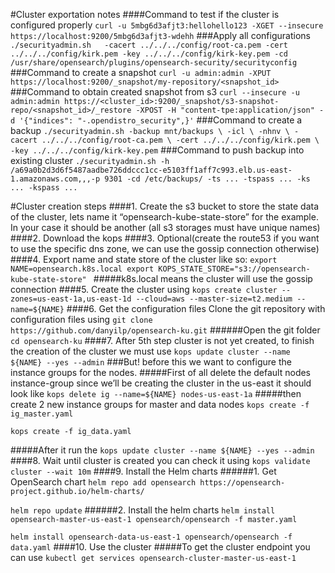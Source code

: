 #Cluster exportation notes
####Command to test if the cluster is configured properly
`curl -u 5mbg6d3afjt3:hellohello123 -XGET --insecure https://localhost:9200/5mbg6d3afjt3-wdehh`
###Apply all configurations
`./securityadmin.sh   -cacert ../../../config/root-ca.pem -cert ../../../config/kirk.pem -key ../../../config/kirk-key.pem -cd /usr/share/opensearch/plugins/opensearch-security/securityconfig`
###Command to create a snapshot
`curl -u admin:admin -XPUT https://localhost:9200/_snapshot/my-repository/<snapshot_id>`
###Command to obtain created snapshot from s3
`curl --insecure -u admin:admin https://<cluster_id>:9200/_snapshot/s3-snapshot-repo/<snapshot_id>/_restore -XPOST -H "content-tpe:application/json" -d '{"indices": "-.opendistro_security",}'`
###Command to create a backup
`./securityadmin.sh -backup mnt/backups \
  -icl \
  -nhnv \
  -cacert ../../../config/root-ca.pem \
  -cert ../../../config/kirk.pem \
  -key ../../../config/kirk-key.pem`
###Command to push backup into existing cluster
`./securityadmin.sh -h /a69a0b2d3d6f5487aadbe726ddccc1cc-e5103ff1aff7c993.elb.us-east-1.amazonaws.com,,,-p 9301 -cd /etc/backups/ -ts ... -tspass ... -ks ... -kspass ...`

#Cluster creation steps
####1. Create the s3 bucket to store the state data of the cluster, lets name it “opensearch-kube-state-store” for the example. In your case it should be another (all s3 storages must have unique names)
####2. Download the kops 
####3. Optional(create the route53 if you want to use the specific dns zone, we can use the gossip connection otherwise)
####4. Export name and state store of the cluster like so:
`export NAME=opensearch.k8s.local export KOPS_STATE_STORE="s3://opensearch-kube-state-store" `
#####k8s.local means the cluster will use the gossip connection
####5. Create the cluster using 
`kops create cluster --zones=us-east-1a,us-east-1d --cloud=aws --master-size=t2.medium --name=${NAME}`
####6. Get the configuration files Clone the git repository with configuration files using
`git clone https://github.com/danyilp/opensearch-ku.git`
######Open the git folder 
`cd opensearch-ku`
####7. After 5th step cluster is not yet created, to finish the creation of the cluster we must use 
`kops update cluster --name ${NAME} --yes --admin`
###But! before this we want to configure the instance groups for the nodes. 
#####First of all delete the default nodes instance-group since we’ll be creating the cluster in the us-east it should look like
`kops delete ig --name=${NAME} nodes-us-east-1a`
#####then create 2 new instance groups for master and data nodes
`kops create -f ig_master.yaml `

`kops create -f ig_data.yaml`

#####After it run the
`kops update cluster --name ${NAME} --yes --admin`
####8. Wait until cluster is created you can check it using `kops validate cluster --wait 10m`
####9. Install the Helm charts
######1. Get OpenSearch chart 
`helm repo add opensearch https://opensearch-project.github.io/helm-charts/`

`helm repo update`
######2. Install the helm charts
`helm install opensearch-master-us-east-1 opensearch/opensearch -f master.yaml`

`helm install opensearch-data-us-east-1 opensearch/opensearch -f data.yaml`
####10. Use the cluster
#####To get the cluster endpoint you can use
`kubectl get services opensearch-cluster-master-us-east-1`